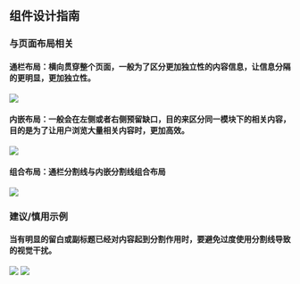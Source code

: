 ## 组件设计指南


### 与页面布局相关

#### 通栏布局：横向贯穿整个页面，一般为了区分更加独立性的内容信息，让信息分隔的更明显，更加独立性。


<img src="https://oteam-tdesign-1258344706.cos.ap-guangzhou.myqcloud.com/site/design/%E5%88%86%E5%89%B2%E7%BA%BF%201.png"/>

#### 内嵌布局：一般会在左侧或者右侧预留缺口，目的来区分同一模块下的相关内容，目的是为了让用户浏览大量相关内容时，更加高效。


<img src="https://oteam-tdesign-1258344706.cos.ap-guangzhou.myqcloud.com/site/design/%E5%88%86%E5%89%B2%E7%BA%BF%202.png"/>

#### 组合布局：通栏分割线与内嵌分割线组合布局
<img src="https://oteam-tdesign-1258344706.cos.ap-guangzhou.myqcloud.com/site/design/%E5%88%86%E5%89%B2%E7%BA%BF%203.png"/>



### 建议/慎用示例

#### 当有明显的留白或副标题已经对内容起到分割作用时，要避免过度使用分割线导致的视觉干扰。


<img src="https://oteam-tdesign-1258344706.cos.ap-guangzhou.myqcloud.com/site/design/%E5%88%86%E5%89%B2%E7%BA%BF%204.png"/>
<img src="https://oteam-tdesign-1258344706.cos.ap-guangzhou.myqcloud.com/site/design/%E5%88%86%E5%89%B2%E7%BA%BF%205.png"/>


